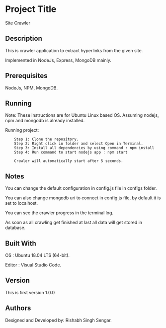 # Project Title

Site Crawler

## Description

This is crawler application to extract hyperlinks from the given site.

Implemented in NodeJs, Express, MongoDB mainly.

## Prerequisites

NodeJs,
NPM,
MongoDB.

## Running

Note: These instructions are for Ubuntu Linux based OS.
      Assuming nodejs, npm and mongodb is already installed.

  Running project:
```
    Step 1: Clone the repository.
    Step 2: Right click in folder and select Open in Terminal.
    Step 3: Install all dependencies by using command : npm install
    Step 4: Run command to start nodejs app : npm start

    Crawler will automatically start after 5 seconds.
```

## Notes

You can change the default configuration in config.js file in configs folder.

You can also change mongodb uri to connect in config.js file, by default it is set to localhost.

You can see the crawler progress in the terminal log.

As soon as all crawling get finished at last all data will get stored in database.

## Built With

OS : Ubuntu 18.04 LTS (64-bit).

Editor : Visual Studio Code.

## Version

This is first version 1.0.0

## Authors

Designed and Developed by: Rishabh Singh Sengar.

